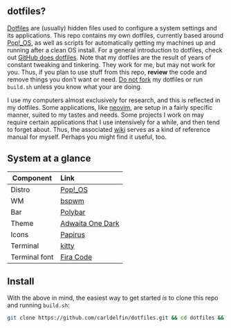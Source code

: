 ## dotfiles?

[Dotfiles](https://en.wikipedia.org/wiki/Hidden_file_and_hidden_directory#Unix_and_Unix-like_environments) are (usually) hidden files used to configure a system settings and its applications. This repo contains my own dotfiles, currently based around [Pop!_OS](https://pop.system76.com/), as well as scripts for automatically getting my machines up and running after a clean OS install. For a general introduction to dotfiles, check out [GitHub does dotfiles](https://dotfiles.github.io/). Note that my dotfiles are the result of years of constant tweaking and tinkering. They work for me, but may not work for you. Thus, if you plan to use stuff from this repo, **review** the code and remove things you don’t want or need. [Do not fork](https://www.anishathalye.com/2014/08/03/managing-your-dotfiles/) my dotfiles or run `build.sh` unless you know what your are doing.

I use my computers almost exclusively for research, and this is reflected in my dotfiles. Some applications, like [neovim](https://neovim.io/), are setup in a fairly specific manner, suited to my tastes and needs. Some projects I work on may require certain applications that I use intensively for a while, and then tend to forget about. Thus, the associated [wiki](https://github.com/carldelfin/dotfiles/wiki) serves as a kind of reference manual for myself. Perhaps you might find it useful, too.

## System at a glance <a name = "system_at_a_glance"></a>

| Component           | Link                                            |
| --------------------| :-----------------------------------------------|
| Distro              | [Pop!_OS](https://pop.system76.com/)|
| WM                  | [bspwm](https://github.com/baskerville/bspwm)|
| Bar                 | [Polybar](https://github.com/polybar/polybar)|
| Theme               | [Adwaita One Dark](https://github.com/lonr/adwaita-one-dark)|
| Icons               | [Papirus](https://github.com/PapirusDevelopmentTeam/papirus-icon-theme)|
| Terminal            | [kitty](https://sw.kovidgoyal.net/kitty/)|
| Terminal font       | [Fira Code](https://github.com/tonsky/FiraCode)|

## Install <a name = "install"></a>

With the above in mind, the easiest way to get started *is* to clone this repo and running `build.sh`:

```bash
git clone https://github.com/carldelfin/dotfiles.git && cd dotfiles && bash build.sh
```
